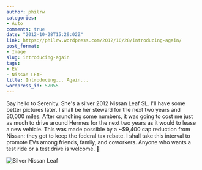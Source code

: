 ```yaml
---
author: philrw
categories:
- Auto
comments: true
date: "2012-10-28T15:29:02Z"
link: https://philrw.wordpress.com/2012/10/28/introducing-again/
post_format:
- Image
slug: introducing-again
tags:
- EV
- Nissan LEAF
title: Introducing... Again...
wordpress_id: 57055
---
```


Say hello to Serenity. She's a silver 2012 Nissan Leaf SL. I'll have some better pictures later. I shall be her steward for the next two years and 30,000 miles. After crunching some numbers, it was going to cost me just as much to drive around Hermes for the next two years as it would to lease a new vehicle. This was made possible by a ~$9,400 cap reduction from Nissan: they get to keep the federal tax rebate. I shall take this interval to promote EVs among friends, family, and coworkers. Anyone who wants a test ride or a test drive is welcome. :slightly_smiling_face:

![Silver Nissan Leaf](/images/IMG_1482.jpg)
